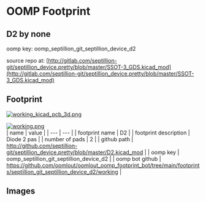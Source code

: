 # OOMP Footprint  
## D2  by none  
  
oomp key: oomp_septillion_git_septillion_device_d2  
  
source repo at: [http://gitlab.com/septillion-git/septillion_device.pretty/blob/master/SSOT-3_GDS.kicad_mod](http://gitlab.com/septillion-git/septillion_device.pretty/blob/master/SSOT-3_GDS.kicad_mod)  
## Footprint  
  
[![working_kicad_pcb_3d.png](working_kicad_pcb_3d_600.png)](working_kicad_pcb_3d.png)  
  
[![working.png](working_600.png)](working.png)  
| name | value | 
| --- | --- | 
| footprint name | D2 | 
| footprint description | Diode 2 pas | 
| number of pads | 2 | 
| github path | http://github.com/septillion-git/septillion_device.pretty/blob/master/D2.kicad_mod | 
| oomp key | oomp_septillion_git_septillion_device_d2 | 
| oomp bot github | https://github.com/oomlout/oomlout_oomp_footprint_bot/tree/main/footprints/septillion_git_septillion_device_d2/working | 
## Images  
